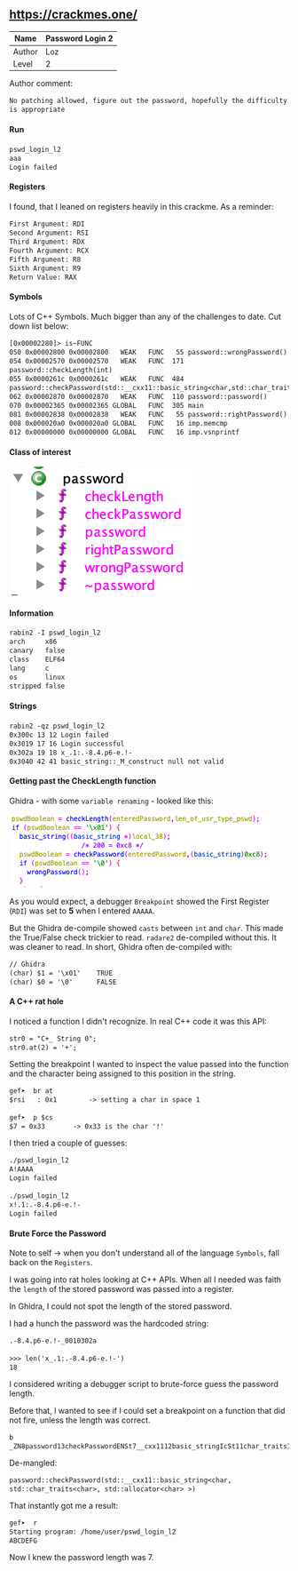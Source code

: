 ## https://crackmes.one/

Name | Password Login 2
--|--
Author  | Loz
Level  |  2

Author comment:
```
No patching allowed, figure out the password, hopefully the difficulty is appropriate
```
#### Run
```
pswd_login_l2
aaa
Login failed
```
#### Registers
I found, that I leaned on registers heavily in this crackme. As a reminder:
```
First Argument: RDI
Second Argument: RSI
Third Argument: RDX
Fourth Argument: RCX
Fifth Argument: R8
Sixth Argument: R9
Return Value: RAX
```

#### Symbols
Lots of C++ Symbols. Much bigger than any of the challenges to date. Cut down list below:
```
[0x00002280]> is~FUNC
050 0x00002800 0x00002800   WEAK   FUNC   55 password::wrongPassword()
054 0x00002570 0x00002570   WEAK   FUNC  171 password::checkLength(int)
055 0x0000261c 0x0000261c   WEAK   FUNC  484 password::checkPassword(std::__cxx11::basic_string<char,std::char_traits<char>,std::allocator<char>>)
062 0x00002870 0x00002870   WEAK   FUNC  110 password::password()
070 0x00002365 0x00002365 GLOBAL   FUNC  305 main
081 0x00002838 0x00002838   WEAK   FUNC   55 password::rightPassword()
008 0x000020a0 0x000020a0 GLOBAL   FUNC   16 imp.memcmp
012 0x00000000 0x00000000 GLOBAL   FUNC   16 imp.vsnprintf
```
#### Class of interest

![Password_class](/images/2020/02/password-class.png)

#### Information
```
rabin2 -I pswd_login_l2
arch     x86
canary   false
class    ELF64
lang     c
os       linux
stripped false
```
#### Strings
```
rabin2 -qz pswd_login_l2
0x300c 13 12 Login failed
0x3019 17 16 Login successful
0x302a 19 18 x_.1:.-8.4.p6-e.!-
0x3040 42 41 basic_string::_M_construct null not valid
```
#### Getting past the CheckLength function
Ghidra - with some `variable renaming` - looked like this:

![check_length_fn](/images/2020/02/check-length-fn.png)


As you would expect, a debugger `Breakpoint` showed the First Register (`RDI`) was set to **5** when I entered `AAAAA`.

But the Ghidra de-compile showed `casts` between `int` and `char`. This made the True/False check trickier to read.  `radare2` de-compiled without this. It was cleaner to read.  In short, Ghidra often de-compiled with:

```
// Ghidra
(char) $1 = '\x01'    TRUE
(char) $0 = '\0'      FALSE
```
#### A C++ rat hole
I noticed a function I didn't recognize. In real C++ code it was this API:
```
str0 = "C+_ String 0";
str0.at(2) = '+';
```
Setting the breakpoint I wanted to inspect the value passed into the function and the character being assigned to this position in the string.
```
gef➤  br at
$rsi   : 0x1		-> setting a char in space 1

gef➤  p $cs
$7 = 0x33		-> 0x33 is the char '!'
```
I then tried a couple of guesses:
```
./pswd_login_l2
A!AAAA
Login failed

./pswd_login_l2
x!.1:.-8.4.p6-e.!-
Login failed
```
#### Brute Force the Password
Note to self -> when you don't understand all of the language `Symbols`, fall back on the `Registers`.  

I was going into rat holes looking at C++ APIs.  When all I needed was faith the `length` of the stored password was passed into a register.

In Ghidra, I could not spot the length of the stored password.  

I had a hunch the password was the hardcoded string:
```
.-8.4.p6-e.!-_0010302a

>>> len('x_.1:.-8.4.p6-e.!-')
18
```
I considered writing a debugger script to brute-force guess the password length.

Before that, I wanted to see if I could set a breakpoint on a function that did not fire, unless the length was correct.

```
b _ZN8password13checkPasswordENSt7__cxx1112basic_stringIcSt11char_traitsIcESaIcEEE
```
De-mangled:
```
password::checkPassword(std::__cxx11::basic_string<char, std::char_traits<char>, std::allocator<char> >)
```
That instantly got me a result:
```
gef➤  r
Starting program: /home/user/pswd_login_l2
ABCDEFG
```
Now I knew the password length was 7.
